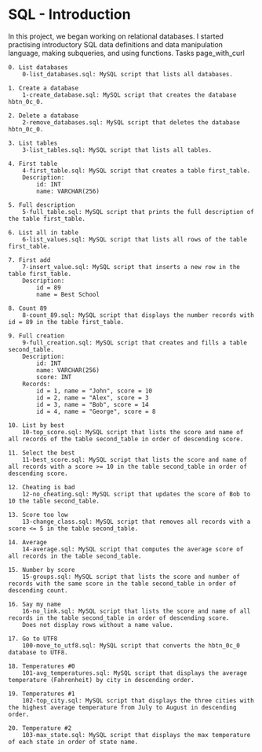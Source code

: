 #  SQL - Introduction

In this project, we began working on relational databases. I started practising introductory SQL data definitions and data manipulation language, making subqueries, and using functions.
Tasks page_with_curl

    0. List databases
        0-list_databases.sql: MySQL script that lists all databases.

    1. Create a database
        1-create_database.sql: MySQL script that creates the database hbtn_0c_0.

    2. Delete a database
        2-remove_databases.sql: MySQL script that deletes the database hbtn_0c_0.

    3. List tables
        3-list_tables.sql: MySQL script that lists all tables.

    4. First table
        4-first_table.sql: MySQL script that creates a table first_table.
        Description:
            id: INT
            name: VARCHAR(256)

    5. Full description
        5-full_table.sql: MySQL script that prints the full description of the table first_table.

    6. List all in table
        6-list_values.sql: MySQL script that lists all rows of the table first_table.

    7. First add
        7-insert_value.sql: MySQL script that inserts a new row in the table first_table.
        Description:
            id = 89
            name = Best School

    8. Count 89
        8-count_89.sql: MySQL script that displays the number records with id = 89 in the table first_table.

    9. Full creation
        9-full_creation.sql: MySQL script that creates and fills a table second_table.
        Description:
            id: INT
            name: VARCHAR(256)
            score: INT
        Records:
            id = 1, name = "John", score = 10
            id = 2, name = "Alex", score = 3
            id = 3, name = "Bob", score = 14
            id = 4, name = "George", score = 8

    10. List by best
        10-top_score.sql: MySQL script that lists the score and name of all records of the table second_table in order of descending score.

    11. Select the best
        11-best_score.sql: MySQL script that lists the score and name of all records with a score >= 10 in the table second_table in order of descending score.

    12. Cheating is bad
        12-no_cheating.sql: MySQL script that updates the score of Bob to 10 the table second_table.

    13. Score too low
        13-change_class.sql: MySQL script that removes all records with a score <= 5 in the table second_table.

    14. Average
        14-average.sql: MySQL script that computes the average score of all records in the table second_table.

    15. Number by score
        15-groups.sql: MySQL script that lists the score and number of records with the same score in the table second_table in order of descending count.

    16. Say my name
        16-no_link.sql: MySQL script that lists the score and name of all records in the table second_table in order of descending score.
        Does not display rows without a name value.

    17. Go to UTF8
        100-move_to_utf8.sql: MySQL script that converts the hbtn_0c_0 database to UTF8.

    18. Temperatures #0
        101-avg_temperatures.sql: MySQL script that displays the average temperature (Fahrenheit) by city in descending order.

    19. Temperatures #1
        102-top_city.sql: MySQL script that displays the three cities with the highest average temperature from July to August in descending order.

    20. Temperature #2
        103-max_state.sql: MySQL script that displays the max temperature of each state in order of state name.
